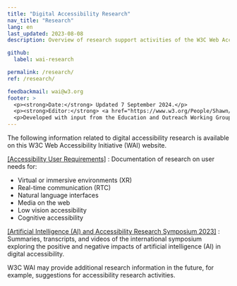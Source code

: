 ```yaml
---
title: "Digital Accessibility Research"
nav_title: "Research"
lang: en
last_updated: 2023-08-08
description: Overview of research support activities of the W3C Web Accessibility Initiative (WAI).

github:
  label: wai-research

permalink: /research/
ref: /research/

feedbackmail: wai@w3.org
footer: >
  <p><strong>Date:</strong> Updated 7 September 2024.</p>
  <p><strong>Editor:</strong> <a href="https://www.w3.org/People/Shawn/">Shawn Lawton Henry</a>.</p>
  <p>Developed with input from the Education and Outreach Working Group (<a href="https://www.w3.org/WAI/EO/">EOWG</a>).</p>
---
```


The following information related to digital accessibility research is available on this W3C Web Accessibility Initiative (WAI) website.

[[Accessibility User Requirements]](/research/user-requirements/)
: Documentation of research on user needs for:
  - Virtual or immersive environments (XR)
  - Real-time communication (RTC)
  - Natural language interfaces
  - Media on the web
  - Low vision accessibility
  - Cognitive accessibility

[[Artificial Intelligence (AI) and Accessibility Research Symposium 2023]](/research/ai2023/)
:   Summaries, transcripts, and videos of the international symposium exploring the positive and negative impacts of artificial intelligence (AI) in digital accessibility.

W3C WAI may provide additional research information in the future, for example, suggestions for accessibility research activities.

